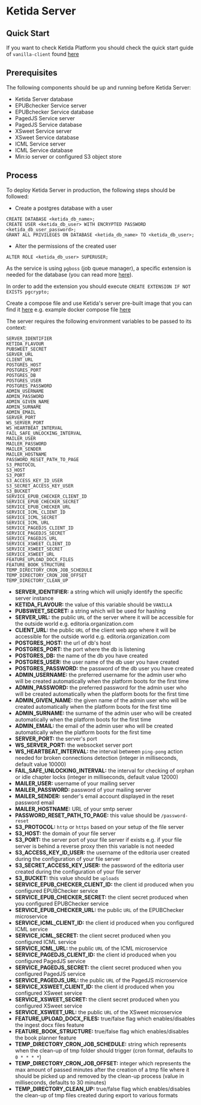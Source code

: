 # Ketida Server

## Quick Start

If you want to check Ketida Platform you should check the quick start guide of `vanilla-client` found [here](https://gitlab.coko.foundation/ketida/vanilla-client/-/blob/main/)

## Prerequisites

The following components should be up and running before Ketida Server:

- Ketida Server database
- EPUBchecker Service server
- EPUBchecker Service database
- PagedJS Service server
- PagedJS Service database
- XSweet Service server
- XSweet Service database
- ICML Service server
- ICML Service database
- Min:io server or configured S3 object store

## Process

To deploy Ketida Server in production, the following steps should be followed:

- Create a postgres database with a user

```
CREATE DATABASE <ketida_db_name>;
CREATE USER <ketida_db_user> WITH ENCRYPTED PASSWORD <ketida_db_user_password>;
GRANT ALL PRIVILEGES ON DATABASE <ketida_db_name> TO <ketida_db_user>;
```

- Alter the permissions of the created user

`ALTER ROLE <ketida_db_user> SUPERUSER;`

As the service is using `pgboss` (job queue manager), a specific extension is needed for the database (you can read more [here](https://github.com/timgit/pg-boss/blob/master/docs/usage.md#database-install)).

In order to add the extension you should execute `CREATE EXTENSION IF NOT EXISTS pgcrypto;`

Create a compose file and use Ketida's server pre-built image that you can find it [here](https://hub.docker.com/r/cokoapps/ketida-server)
e.g. example docker compose file [here](https://gitlab.coko.foundation/ketida/server/-/blob/main/docker-compose.production.ymld)

The server requires the following environment variables to be passed to its context:

```
SERVER_IDENTIFIER
KETIDA_FLAVOUR
PUBSWEET_SECRET
SERVER_URL
CLIENT_URL
POSTGRES_HOST
POSTGRES_PORT
POSTGRES_DB
POSTGRES_USER
POSTGRES_PASSWORD
ADMIN_USERNAME
ADMIN_PASSWORD
ADMIN_GIVEN_NAME
ADMIN_SURNAME
ADMIN_EMAIL
SERVER_PORT
WS_SERVER_PORT
WS_HEARTBEAT_INTERVAL
FAIL_SAFE_UNLOCKING_INTERVAL
MAILER_USER
MAILER_PASSWORD
MAILER_SENDER
MAILER_HOSTNAME
PASSWORD_RESET_PATH_TO_PAGE
S3_PROTOCOL
S3_HOST
S3_PORT
S3_ACCESS_KEY_ID_USER
S3_SECRET_ACCESS_KEY_USER
S3_BUCKET
SERVICE_EPUB_CHECKER_CLIENT_ID
SERVICE_EPUB_CHECKER_SECRET
SERVICE_EPUB_CHECKER_URL
SERVICE_ICML_CLIENT_ID
SERVICE_ICML_SECRET
SERVICE_ICML_URL
SERVICE_PAGEDJS_CLIENT_ID
SERVICE_PAGEDJS_SECRET
SERVICE_PAGEDJS_URL
SERVICE_XSWEET_CLIENT_ID
SERVICE_XSWEET_SECRET
SERVICE_XSWEET_URL
FEATURE_UPLOAD_DOCX_FILES
FEATURE_BOOK_STRUCTURE
TEMP_DIRECTORY_CRON_JOB_SCHEDULE
TEMP_DIRECTORY_CRON_JOB_OFFSET
TEMP_DIRECTORY_CLEAN_UP
```

- **SERVER_IDENTIFIER:** a string which will uniqlly identify the specific server instance
- **KETIDA_FLAVOUR:** the value of this variable should be `VANILLA`
- **PUBSWEET_SECRET:** a string which will be used for hashing
- **SERVER_URL:** the public `URL` of the server where it will be accessible for the outside world e.g. editoria.organization.com
- **CLIENT_URL:** the public `URL` of the client web app where it will be accessible for the outside world e.g. editoria.organization.com
- **POSTGRES_HOST:** the url of db's host
- **POSTGRES_PORT:** the port where the db is listening
- **POSTGRES_DB:** the name of the db you have created
- **POSTGRES_USER:** the user name of the db user you have created
- **POSTGRES_PASSWORD:** the password of the db user you have created
- **ADMIN_USERNAME:** the preferred username for the admin user who will be created automatically when the platform boots for the first time
- **ADMIN_PASSWORD:** the preferred password for the admin user who will be created automatically when the platform boots for the first time
- **ADMIN_GIVEN_NAME:** the given name of the admin user who will be created automatically when the platform boots for the first time
- **ADMIN_SURNAME:** the surname of the admin user who will be created automatically when the platform boots for the first time
- **ADMIN_EMAIL:** the email of the admin user who will be created automatically when the platform boots for the first time
- **SERVER_PORT:** the server's port
- **WS_SERVER_PORT:** the websocket server port
- **WS_HEARTBEAT_INTERVAL:** the interval between `ping-pong` action needed for broken connections detection (integer in milliseconds, default value 10000)
- **FAIL_SAFE_UNLOCKING_INTERVAL:** the interval for checking of orphan or idle chapter locks (integer in milliseconds, default value 12000)
- **MAILER_USER:** username of your mailing server
- **MAILER_PASSWORD:** password of your mailing server
- **MAILER_SENDER:** sender's email account displayed in the reset password email
- **MAILER_HOSTNAME:** URL of your smtp server
- **PASSWORD_RESET_PATH_TO_PAGE:** this value should be `/password-reset`
- **S3_PROTOCOL:** `http` or `https` based on your setup of the file server
- **S3_HOST:** the domain of your file server
- **S3_PORT:** the server port of your file server if exists e.g. if your file server is behind a reverse proxy then this variable is not needed
- **S3_ACCESS_KEY_ID_USER:** the username of the editoria user created during the configuration of your file server
- **S3_SECRET_ACCESS_KEY_USER:** the password of the editoria user created during the configuration of your file server
- **S3_BUCKET:** this value should be `uploads`
- **SERVICE_EPUB_CHECKER_CLIENT_ID:** the client id produced when you configured EPUBChecker service
- **SERVICE_EPUB_CHECKER_SECRET:** the client secret produced when you configured EPUBChecker service
- **SERVICE_EPUB_CHECKER_URL:** the public `URL` of the EPUBChecker microservice
- **SERVICE_ICML_CLIENT_ID:** the client id produced when you configured ICML service
- **SERVICE_ICML_SECRET:** the client secret produced when you configured ICML service
- **SERVICE_ICML_URL:** the public `URL` of the ICML microservice
- **SERVICE_PAGEDJS_CLIENT_ID:** the client id produced when you configured PagedJS service
- **SERVICE_PAGEDJS_SECRET:** the client secret produced when you configured PagedJS service
- **SERVICE_PAGEDJS_URL:** the public `URL` of the PagedJS microservice
- **SERVICE_XSWEET_CLIENT_ID:** the client id produced when you configured XSweet service
- **SERVICE_XSWEET_SECRET:** the client secret produced when you configured XSweet service
- **SERVICE_XSWEET_URL:** the public `URL` of the XSweet microservice
- **FEATURE_UPLOAD_DOCX_FILES:** true/false flag which enables/disables the ingest docx files feature
- **FEATURE_BOOK_STRUCTURE:** true/false flag which enables/disables the book planner feature
- **TEMP_DIRECTORY_CRON_JOB_SCHEDULE:** string which represents when the clean-up of tmp folder should trigger (cron format, defaults to `0 * * * *`)
- **TEMP_DIRECTORY_CRON_JOB_OFFSET:** integer which represents the max amount of passed minutes after the creation of a tmp file where it should be picked up and removed by the clean-up process (value in milliseconds, defaults to 30 minutes)
- **TEMP_DIRECTORY_CLEAN_UP:** true/false flag which enables/disables the clean-up of tmp files created during export to various formats
